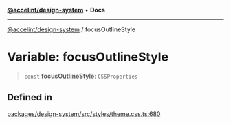 [**@accelint/design-system**](../README.md) • **Docs**

***

[@accelint/design-system](../README.md) / focusOutlineStyle

# Variable: focusOutlineStyle

> `const` **focusOutlineStyle**: `CSSProperties`

## Defined in

[packages/design-system/src/styles/theme.css.ts:680](https://github.com/gohypergiant/standard-toolkit/blob/258694cea8ed8bbd956b3cf5da47c2c9debcf127/packages/design-system/src/styles/theme.css.ts#L680)
